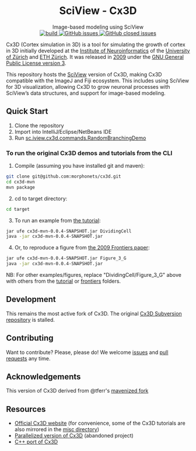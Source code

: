 <h1 align="center">SciView - Cx3D</h1>
<div align="center">
  Image-based modeling using SciView
</div>
<div align="center">
  <!-- Build Status -->
  <a href="https://travis-ci.org/morphonets/cx3d">
    <img alt="build" src="https://travis-ci.org/morphonets/cx3d.svg?branch=master">
  </a>
    <!-- Issues -->
  <a href="https://github.com/morphonets/cx3d/issues">
    <img alt="GitHub issues" src="https://img.shields.io/github/issues/morphonets/cx3d">
  </a>
  <a href="https://github.com/morphonets/cx3d/issues">
    <img alt="GitHub closed issues" src="https://img.shields.io/github/issues-closed/morphonets/cx3d">
  </a>
</div>

Cx3D (Cortex simulation in 3D) is a tool for simulating the growth of cortex in 3D initially developed at the [Institute of Neuroinformatics](http://www.ini.uzh.ch/) of the [University of Zürich](http://www.uzh.ch/) and [ETH Zürich](http://www.ethz.ch/). It was released in [2009](https://www.ini.uzh.ch/~amw/seco/cx3d/) under the [GNU General Public License version 3](http://www.gnu.org/licenses/gpl.html). 

This repository hosts the [SciView](http://sc.iview.sc) version of Cx3D, making Cx3D compatible with the ImageJ and Fiji ecosystem. This includes using SciView for 3D visualization, allowing Cx3D to grow neuronal processes with SciView’s data structures, and support for image-based modeling. 

## Quick Start

  1. Clone the repository
  2. Import into IntelliJ/Eclipse/NetBeans IDE
  3. Run [sc.iview.cx3d.commands.RandomBranchingDemo](https://github.com/morphonets/cx3d/blob/master/src/main/java/sc/iview/cx3d/commands/RandomBranchingDemo.java)

### To run the original Cx3D demos and tutorials from the CLI

  1. Compile (assuming you have installed git and maven):

  ```bash
  git clone git@github.com:morphonets/cx3d.git
  cd cx3d-mvn
  mvn package
  ```
  2. cd to target directory:

  ```bash
  cd target
  ```

  3. To run an example from [the tutorial](misc/Cx3DTutorial.pdf):

  ```bash
  jar ufe cx3d-mvn-0.0.4-SNAPSHOT.jar DividingCell
  java -jar cx3d-mvn-0.0.4-SNAPSHOT.jar 
  ```

4. Or, to reproduce a figure from [the 2009 Frontiers paper](http://journal.frontiersin.org/article/10.3389/neuro.10.025.2009/full):

  ```bash
  jar ufe cx3d-mvn-0.0.4-SNAPSHOT.jar Figure_3_G
  java -jar cx3d-mvn-0.0.4-SNAPSHOT.jar
  ```

  NB: For other examples/figures, replace "DividingCell/Figure_3_G" above with others from the [tutorial](src/main/java/sc/iview/cx3d/simulations/tutorial) or [frontiers](src/main/java/sc/iview/cx3d/simulations/frontiers) folders.

## Development
This remains the most active fork of Cx3D. The original [Cx3D Subversion repository](https://svn.ini.uzh.ch/pub/cx3dp-core/.) is stalled.

## Contributing
Want to contribute? Please, please do! We welcome [issues](https://github.com/morphonets/cx3d/issues) and [pull requests](https://github.com/morphonets/cx3d/pulls) any time.

## Acknowledgements
This version of Cx3D derived from @tferr's [mavenized fork](https://github.com/tferr/cx3d-mvn)

## Resources
 * [Official Cx3D website](https://www.ini.uzh.ch/~amw/seco/cx3d/) (for convenience, some of the Cx3D tutorials are also mirrored in the [misc directory](./misc))
 * [Parallelized version of Cx3D](https://github.com/tferr/cx3dp-mvn) (abandoned project)
 * [C++ port of Cx3D](https://github.com/breitwieser/cx3d-cpp)
